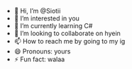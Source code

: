 - 👋 Hi, I’m @Siotii
- 👀 I’m interested in you
- 🌱 I’m currently learning C#
- 💞️ I’m looking to collaborate on hyein
- 📫 How to reach me by going to my ig
- 😄 Pronouns: yours
- ⚡ Fun fact: walaa

<!---
Siotii/Siotii is a ✨ special ✨ repository because its `README.md` (this file) appears on your GitHub profile.
You can click the Preview link to take a look at your changes.
--->
